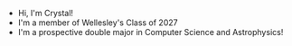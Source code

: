 - Hi, I'm Crystal!
- I'm a member of Wellesley's Class of 2027
- I'm a prospective double major in Computer Science and Astrophysics!

<!---
CrystalMV13/CrystalMV13 is a ✨ special ✨ repository because its `README.md` (this file) appears on your GitHub profile.
You can click the Preview link to take a look at your changes.
--->
